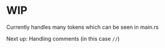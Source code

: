 # WIP

Currently handles many tokens which can be seen in main.rs

Next up: Handling comments (in this case `//`)
